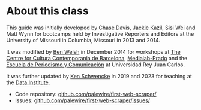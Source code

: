 # About this class

This guide was initially developed by [Chase
Davis](mailto:chase.davis@gmail.com), [Jackie
Kazil](mailto:jackiekazil@gmail.com), [Sisi Wei](mailto:me@sisiwei.com) and Matt
Wynn for bootcamps held by Investigative Reporters and Editors at the
University of Missouri in Columbia, Missouri in 2013 and 2014.

It was modified by [Ben Welsh](http://palewi.re/who-is-ben-welsh/) in December 2014 for workshops at [The Centre for Cultura Contemporania de Barcelona](http://www.cccb.org/en/curs_o_conferencia-data_journalism_work_session_viii-46957), [Medialab-Prado](http://medialab-prado.es/article/iitallerdeperiodismodedatosconvocatoriadeproyectos) and the [Escuela de Periodismo y Comunicación](http://www.escuelaunidadeditorial.es/master-periodismo-de-investigacion.html) at Universidad Rey Juan Carlos.

It was further updated by [Ken Schwencke](https://schwanksta.com) in 2019 and 2023 for teaching at the [Data Institute](https://cjddatainstitute.org/).

- Code repository:
  [github.com/palewire/first-web-scraper/](https://github.com/palewire/first-web-scraper/)
- Issues:
  [github.com/palewire/first-web-scraper/issues/](https://github.com/palewire/first-web-scraper/issues)
